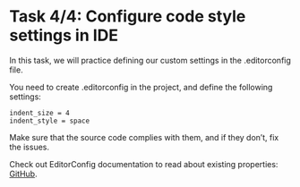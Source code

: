 # Task 4/4: Configure code style settings in IDE

In this task, we will practice defining our custom settings in the .editorconfig file.

You need to create .editorconfig in the project, and define the following settings:
```.editorconfig
indent_size = 4
indent_style = space
```

Make sure that the source code complies with them, and if they don’t, fix the issues.

<div class="hint">
  Check out EditorConfig documentation to read about existing properties: <a href="https://github.com/editorconfig/editorconfig/wiki/EditorConfig-Properties">GitHub</a>.
</div>

